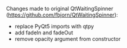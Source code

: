 Changes made to original QtWaitingSpinner (https://github.com/fbjorn/QtWaitingSpinner):

- replace PyQt5 imports with qtpy
- add fadeIn and fadeOut
- remove opacity argument from constructor
